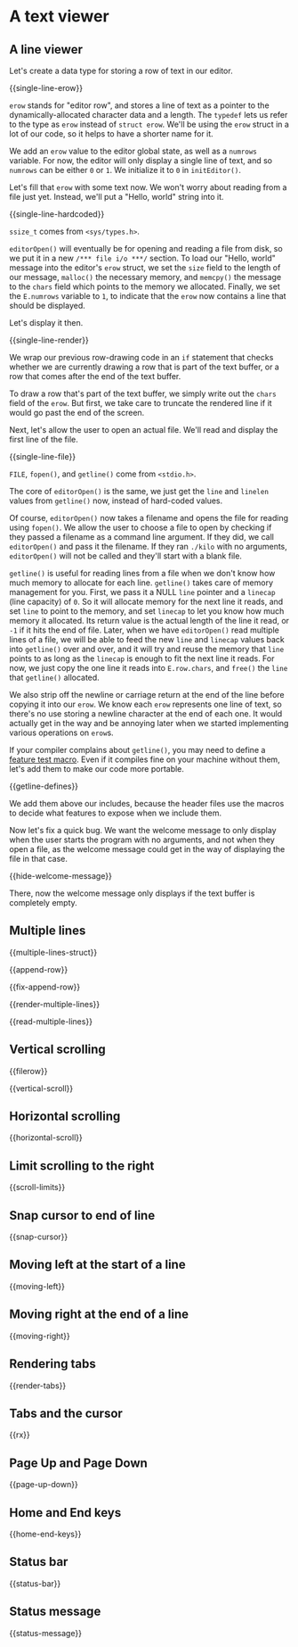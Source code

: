 # A text viewer

## A line viewer

Let's create a data type for storing a row of text in our editor.

{{single-line-erow}}

`erow` stands for "editor row", and stores a line of text as a pointer to the
dynamically-allocated character data and a length. The `typedef` lets us refer
to the type as `erow` instead of `struct erow`. We'll be using the `erow`
struct in a lot of our code, so it helps to have a shorter name for it.

We add an `erow` value to the editor global state, as well as a `numrows`
variable. For now, the editor will only display a single line of text, and so
`numrows` can be either `0` or `1`. We initialize it to `0` in `initEditor()`.

Let's fill that `erow` with some text now. We won't worry about reading from a
file just yet. Instead, we'll put a "Hello, world" string into it.

{{single-line-hardcoded}}

`ssize_t` comes from `<sys/types.h>`.

`editorOpen()` will eventually be for opening and reading a file from disk, so
we put it in a new `/*** file i/o ***/` section. To load our "Hello, world"
message into the editor's `erow` struct, we set the `size` field to the length
of our message, `malloc()` the necessary memory, and `memcpy()` the message to
the `chars` field which points to the memory we allocated. Finally, we set the
`E.numrows` variable to `1`, to indicate that the `erow` now contains a line
that should be displayed.

Let's display it then.

{{single-line-render}}

We wrap our previous row-drawing code in an `if` statement that checks whether
we are currently drawing a row that is part of the text buffer, or a row that
comes after the end of the text buffer.

To draw a row that's part of the text buffer, we simply write out the `chars`
field of the `erow`. But first, we take care to truncate the rendered line if
it would go past the end of the screen.

Next, let's allow the user to open an actual file. We'll read and display the
first line of the file.

{{single-line-file}}

`FILE`, `fopen()`, and `getline()` come from `<stdio.h>`.

The core of `editorOpen()` is the same, we just get the `line` and `linelen`
values from `getline()` now, instead of hard-coded values.

Of course, `editorOpen()` now takes a filename and opens the file for reading
using `fopen()`. We allow the user to choose a file to open by checking if they
passed a filename as a command line argument. If they did, we call
`editorOpen()` and pass it the filename. If they ran `./kilo` with no
arguments, `editorOpen()` will not be called and they'll start with a blank
file.

`getline()` is useful for reading lines from a file when we don't know how much
memory to allocate for each line. `getline()` takes care of memory management
for you. First, we pass it a NULL `line` pointer and a `linecap` (line
capacity) of `0`. So it will allocate memory for the next line it reads, and
set `line` to point to the memory, and set `linecap` to let you know how much
memory it allocated. Its return value is the actual length of the line it read,
or `-1` if it hits the end of file. Later, when we have `editorOpen()` read
multiple lines of a file, we will be able to feed the new `line` and `linecap`
values back into `getline()` over and over, and it will try and reuse the
memory that `line` points to as long as the `linecap` is enough to fit the next
line it reads. For now, we just copy the one line it reads into `E.row.chars`,
and `free()` the `line` that `getline()` allocated.

We also strip off the newline or carriage return at the end of the line before
copying it into our `erow`. We know each `erow` represents one line of text, so
there's no use storing a newline character at the end of each one. It would
actually get in the way and be annoying later when we started implementing
various operations on `erow`s.

If your compiler complains about `getline()`, you may need to define a [feature
test macro](https://www.gnu.org/software/libc/manual/html_node/Feature-Test-Macros.html).
Even if it compiles fine on your machine without them, let's add them to make
our code more portable.

{{getline-defines}}

We add them above our includes, because the header files use the macros to
decide what features to expose when we include them.

Now let's fix a quick bug. We want the welcome message to only display when the
user starts the program with no arguments, and not when they open a file, as
the welcome message could get in the way of displaying the file in that case.

{{hide-welcome-message}}

There, now the welcome message only displays if the text buffer is completely
empty.

## Multiple lines

{{multiple-lines-struct}}

{{append-row}}

{{fix-append-row}}

{{render-multiple-lines}}

{{read-multiple-lines}}

## Vertical scrolling

{{filerow}}

{{vertical-scroll}}

## Horizontal scrolling

{{horizontal-scroll}}

## Limit scrolling to the right

{{scroll-limits}}

## Snap cursor to end of line

{{snap-cursor}}

## Moving left at the start of a line

{{moving-left}}

## Moving right at the end of a line

{{moving-right}}

## Rendering tabs

{{render-tabs}}

## Tabs and the cursor

{{rx}}

## Page Up and Page Down

{{page-up-down}}

## Home and End keys

{{home-end-keys}}

## Status bar

{{status-bar}}

## Status message

{{status-message}}

